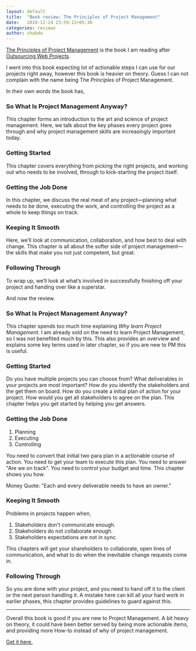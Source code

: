 ```yaml
---
layout: default
title:  "Book review: The Principles of Project Management"
date:   2010-12-24 23:59:12+05:30
categories: reviews
author: shabda
---
```

[The Principles of Project Management](http://www.sitepoint.com/books/project1/)
is the book I am reading after [Outsourcing Web Projects](http://agiliq.com/blog/2010/12/book-review-outsourcing-web-projects/).

I went into this book expecting lot of actionable steps I can use for our projects
right away, however this book is heavier on theory. Guess I can not complain with
the name being The *Principles* of Project Management.

In their own words the book has,

### So What Is Project Management Anyway?
This chapter forms an introduction to the art and science of project management.
Here, we talk about the key phases every project goes through and why project
management skills are increasingly important today.

### Getting Started
This chapter covers everything from picking the right projects, and working out
who needs to be involved, through to kick-starting the project itself.

### Getting the Job Done
In this chapter, we discuss the real meat of any project—planning what needs
to be done, executing the work, and controlling the project as a whole to keep
things on track.

### Keeping It Smooth
Here, we’ll look at communication, collaboration, and how best to deal with
change. This chapter is all about the softer side of project management—the
skills that make you not just competent, but great.

### Following Through
To wrap up, we’ll look at what’s involved in successfully finishing off your
project and handing over like a superstar.

And now the review.

### So What Is Project Management Anyway?

This chapter spends too much time explaining *Why learn Project Management*. I am
already sold on the need to learn Project Management, so I was not benefited much by this.
This also provides an overview and explains some key terms used in later chapter, so if you
are new to PM this is useful.

### Getting Started

Do you have multiple projects you can choose from? What deliverables in your
projects are most important? How do you identify the stakeholders and the get them
on board. How do you create a initial plan of action for your project. How would you get
all stakeholders to agree on the plan. This chapter helps you get started by helping you
get answers.

### Getting the Job Done

1. Planning
2. Executing
3. Controlling

You need to convert that initial two para plan in a actionable course of action.
You need to get your team to execute this plan. You need to answer "Are we on track".
You need to control your budget and time. This chapter shows you how.

Money Quote: "Each and every deliverable needs to have an owner."

### Keeping It Smooth

Problems in projects happen when,

1. Stakeholders don't communicate enough.
2. Stakeholders do not collaborate enough.
3. Stakeholders expectations are not in sync.

This chapters will get your shareholders to collaborate, open lines of communication,
and what to do when the inevitable change requests come in.

### Following Through

So you are done with your project, and you need to hand off it to the client or the
next person handling it. A mistake here can kill all your hard work in earlier phases,
this chapter provides guidelines to guard against this.

------------------------------------

Overall this book is good if you are new to Project Management. A bit heavy on theory,
it could have been better served by being more actionable items, and providing more
How-to instead of why of project management.

[Get it here.](http://www.sitepoint.com/books/project1/)

